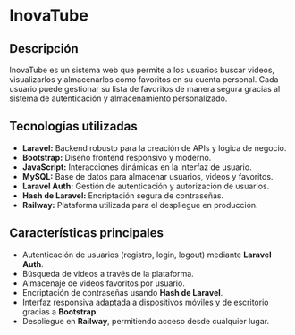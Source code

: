 <h1>InovaTube</h1>

<h2>Descripción</h2>
<p>InovaTube es un sistema web que permite a los usuarios buscar videos, visualizarlos y almacenarlos como favoritos en su cuenta personal. Cada usuario puede gestionar su lista de favoritos de manera segura gracias al sistema de autenticación y almacenamiento personalizado.</p>

<h2>Tecnologías utilizadas</h2>
<ul>
    <li><strong>Laravel:</strong> Backend robusto para la creación de APIs y lógica de negocio.</li>
    <li><strong>Bootstrap:</strong> Diseño frontend responsivo y moderno.</li>
    <li><strong>JavaScript:</strong> Interacciones dinámicas en la interfaz de usuario.</li>
    <li><strong>MySQL:</strong> Base de datos para almacenar usuarios, videos y favoritos.</li>
    <li><strong>Laravel Auth:</strong> Gestión de autenticación y autorización de usuarios.</li>
    <li><strong>Hash de Laravel:</strong> Encriptación segura de contraseñas.</li>
    <li><strong>Railway:</strong> Plataforma utilizada para el despliegue en producción.</li>
</ul>

<h2>Características principales</h2>
<ul>
    <li>Autenticación de usuarios (registro, login, logout) mediante <strong>Laravel Auth</strong>.</li>
    <li>Búsqueda de videos a través de la plataforma.</li>
    <li>Almacenaje de videos favoritos por usuario.</li>
    <li>Encriptación de contraseñas usando <strong>Hash de Laravel</strong>.</li>
    <li>Interfaz responsiva adaptada a dispositivos móviles y de escritorio gracias a <strong>Bootstrap</strong>.</li>
    <li>Despliegue en <strong>Railway</strong>, permitiendo acceso desde cualquier lugar.</li>
</ul>
